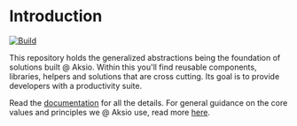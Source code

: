 # Introduction

[![Build](https://github.com/aksio-system/Foundation/actions/workflows/build.yml/badge.svg)](https://github.com/aksio-system/Foundation/actions/workflows/build.yml)

This repository holds the generalized abstractions being the foundation of solutions built @ Aksio.
Within this you'll find reusable components, libraries, helpers and solutions that are
cross cutting. Its goal is to provide developers with a productivity suite.

Read the [documentation](./Documentation/index.md) for all the details.
For general guidance on the core values and principles we @ Aksio use, read more [here](https://github.com/aksio-system/Home/blob/main/README.md).
